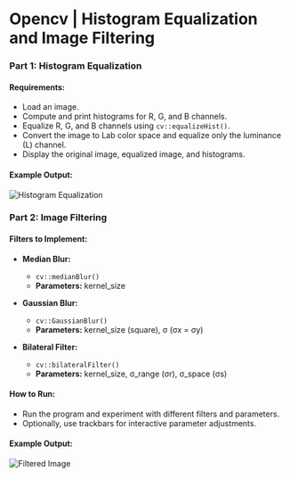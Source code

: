 # Opencv | Histogram Equalization and Image Filtering
### Part 1: Histogram Equalization

#### Requirements:
- Load an image.
- Compute and print histograms for R, G, and B channels.
- Equalize R, G, and B channels using `cv::equalizeHist()`.
- Convert the image to Lab color space and equalize only the luminance (L) channel.
- Display the original image, equalized image, and histograms.

#### Example Output:
![Histogram Equalization](link_to_histogram_equalization_image)

### Part 2: Image Filtering

#### Filters to Implement:
- **Median Blur:**
  - `cv::medianBlur()`
  - **Parameters:** kernel_size

- **Gaussian Blur:**
  - `cv::GaussianBlur()`
  - **Parameters:** kernel_size (square), σ (σx = σy)

- **Bilateral Filter:**
  - `cv::bilateralFilter()`
  - **Parameters:** kernel_size, σ_range (σr), σ_space (σs)

#### How to Run:
- Run the program and experiment with different filters and parameters.
- Optionally, use trackbars for interactive parameter adjustments.

#### Example Output:
![Filtered Image](link_to_filtered_image)

